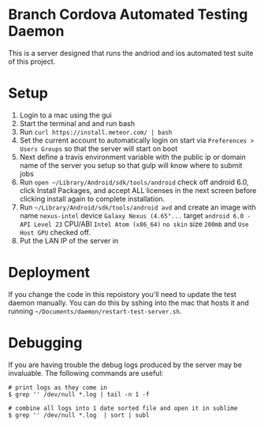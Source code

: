 # Branch Cordova Automated Testing Daemon

This is a server designed that runs the andriod and ios automated test suite of this project.

# Setup

 1. Login to a mac using the gui
 1. Start the terminal and and run bash
 1. Run `curl https://install.meteor.com/ | bash`
 1. Set the current account to automatically login on start via `Preferences > Users Groups` so that the server will start on boot
 1. Next define a travis environment variable with the public ip or domain name of the server you setup so that gulp will know where to submit jobs
 1. Run `open ~/Library/Android/sdk/tools/android` check off android 6.0, click Install Packages, and accept ALL licenses in the next screen before clicking install again to complete installation.
 1. Run `~/Library/Android/sdk/tools/android avd` and create an image with name `nexus-intel` device `Galaxy Nexus (4.65"...` target `android 6.0 - API Level 23` CPU/ABI `Intel Atom (x86_64)` `no skin` size `200mb` and `Use Host GPU` checked off.
 1. Put the LAN IP of the server in 

# Deployment

If you change the code in this repoistory you'll need to update the test daemon manually. You can do this by sshing into the mac that hosts it and running `~/Documents/daemon/restart-test-server.sh`.

# Debugging

If you are having trouble the debug logs produced by the server may be invaluable. The following commands are useful:

```shell
# print logs as they come in
$ grep '' /dev/null *.log | tail -n 1 -f

# combine all logs into 1 date sorted file and open it in sublime
$ grep '' /dev/null *.log  | sort | subl
```